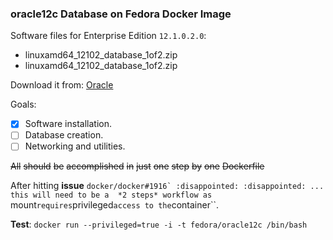 ### **oracle12c** Database on Fedora Docker Image

Software files for Enterprise Edition ``12.1.0.2.0``:

- linuxamd64_12102_database_1of2.zip
- linuxamd64_12102_database_1of2.zip

Download it from: [Oracle](http://www.oracle.com/technetwork/database/enterprise-edition/downloads/index.html)

Goals:

- [x] Software installation.
- [ ] Database creation.
- [ ] Networking and utilities.

~~All~~ ~~should~~ ~~be~~ ~~accomplished~~ ~~in~~ ~~just~~ ~~one~~ ~~step~~ ~~by~~ ~~one~~ ~~Dockerfile~~

After hitting **issue** ``docker/docker#1916` :disappointed: :disappointed: ... this will need to be a 
*2 steps* workflow as ``mount`` requires ``privileged`` access to the ``container``.

**Test**: ``docker run --privileged=true -i -t fedora/oracle12c /bin/bash``

